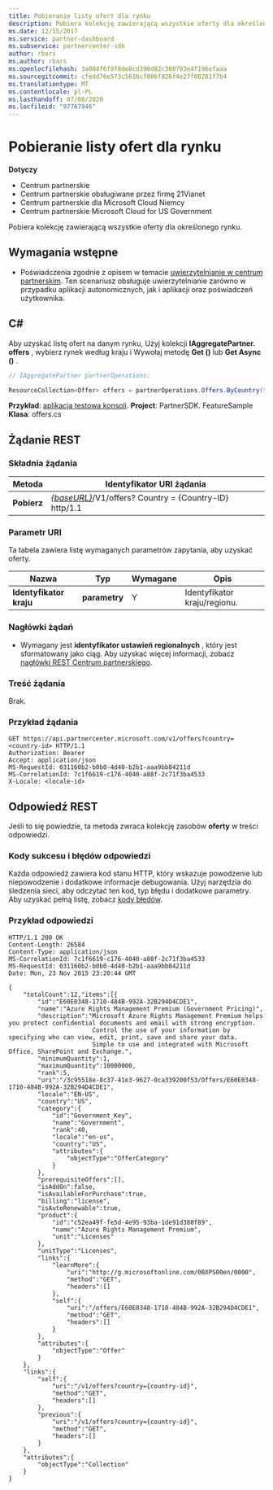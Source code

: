 ```yaml
---
title: Pobieranie listy ofert dla rynku
description: Pobiera kolekcję zawierającą wszystkie oferty dla określonego rynku.
ms.date: 12/15/2017
ms.service: partner-dashboard
ms.subservice: partnercenter-sdk
author: rbars
ms.author: rbars
ms.openlocfilehash: 3a004f6f8f8de8cd398d82c300793e4f196efaaa
ms.sourcegitcommit: cfedd76e573c5616cf006f826f4e27f08281f7b4
ms.translationtype: MT
ms.contentlocale: pl-PL
ms.lasthandoff: 07/08/2020
ms.locfileid: "97767946"
---
```

# <a name="get-a-list-of-offers-for-a-market"></a>Pobieranie listy ofert dla rynku

**Dotyczy**

- Centrum partnerskie
- Centrum partnerskie obsługiwane przez firmę 21Vianet
- Centrum partnerskie dla Microsoft Cloud Niemcy
- Centrum partnerskie Microsoft Cloud for US Government

Pobiera kolekcję zawierającą wszystkie oferty dla określonego rynku.

## <a name="prerequisites"></a>Wymagania wstępne

- Poświadczenia zgodnie z opisem w temacie [uwierzytelnianie w centrum partnerskim](partner-center-authentication.md). Ten scenariusz obsługuje uwierzytelnianie zarówno w przypadku aplikacji autonomicznych, jak i aplikacji oraz poświadczeń użytkownika.

## <a name="c"></a>C\#

Aby uzyskać listę ofert na danym rynku, Użyj kolekcji **IAggregatePartner. offers** , wybierz rynek według kraju i Wywołaj metodę **Get ()** lub **Get Async ()** .

``` csharp
// IAggregatePartner partnerOperations;

ResourceCollection<Offer> offers = partnerOperations.Offers.ByCountry("US").Get();
```

**Przykład**: [aplikacja testowa konsoli](console-test-app.md). **Project**: PartnerSDK. FeatureSample **Klasa**: offers.cs

## <a name="rest-request"></a>Żądanie REST

### <a name="request-syntax"></a>Składnia żądania

| Metoda  | Identyfikator URI żądania                                                                          |
|---------|--------------------------------------------------------------------------------------|
| **Pobierz** | [*{baseURL}*](partner-center-rest-urls.md)/V1/offers? Country = {Country-ID} http/1.1   |

### <a name="uri-parameter"></a>Parametr URI

Ta tabela zawiera listę wymaganych parametrów zapytania, aby uzyskać oferty.

| Nazwa           | Typ       | Wymagane | Opis            |
|----------------|------------|----------|------------------------|
| **Identyfikator kraju** | **parametry** | Y        | Identyfikator kraju/regionu. |

### <a name="request-headers"></a>Nagłówki żądań

- Wymagany jest **identyfikator ustawień regionalnych** , który jest sformatowany jako ciąg.
Aby uzyskać więcej informacji, zobacz [nagłówki REST Centrum partnerskiego](headers.md).

### <a name="request-body"></a>Treść żądania

Brak.

### <a name="request-example"></a>Przykład żądania

```http
GET https://api.partnercenter.microsoft.com/v1/offers?country=<country-id> HTTP/1.1
Authorization: Bearer
Accept: application/json
MS-RequestId: 031160b2-b0b0-4d40-b2b1-aaa9bb84211d
MS-CorrelationId: 7c1f6619-c176-4040-a88f-2c71f3ba4533
X-Locale: <locale-id>
```

## <a name="rest-response"></a>Odpowiedź REST

Jeśli to się powiedzie, ta metoda zwraca kolekcję zasobów **oferty** w treści odpowiedzi.

### <a name="response-success-and-error-codes"></a>Kody sukcesu i błędów odpowiedzi

Każda odpowiedź zawiera kod stanu HTTP, który wskazuje powodzenie lub niepowodzenie i dodatkowe informacje debugowania. Użyj narzędzia do śledzenia sieci, aby odczytać ten kod, typ błędu i dodatkowe parametry. Aby uzyskać pełną listę, zobacz [kody błędów](error-codes.md).

### <a name="response-example"></a>Przykład odpowiedzi

```http
HTTP/1.1 200 OK
Content-Length: 26584
Content-Type: application/json
MS-CorrelationId: 7c1f6619-c176-4040-a88f-2c71f3ba4533
MS-RequestId: 031160b2-b0b0-4d40-b2b1-aaa9bb84211d
Date: Mon, 23 Nov 2015 23:20:44 GMT

{
    "totalCount":12,"items":[{
        "id":"E60E0348-1710-484B-992A-32B294D4CDE1",
        "name":"Azure Rights Management Premium (Government Pricing)",
        "description":"Microsoft Azure Rights Management Premium helps you protect confidential documents and email with strong encryption.
                       Control the use of your information by specifying who can view, edit, print, save and share your data.
                       Simple to use and integrated with Microsoft Office, SharePoint and Exchange.",
        "minimumQuantity":1,
        "maximumQuantity":10000000,
        "rank":5,
        "uri":"/3c95518e-8c37-41e3-9627-0ca339200f53/Offers/E60E0348-1710-484B-992A-32B294D4CDE1",
        "locale":"EN-US",
        "country":"US",
        "category":{
            "id":"Government_Key",
            "name":"Government",
            "rank":40,
            "locale":"en-us",
            "country":"US",
            "attributes":{
                "objectType":"OfferCategory"
            }
        },
        "prerequisiteOffers":[],
        "isAddOn":false,
        "isAvailableForPurchase":true,
        "billing":"license",
        "isAutoRenewable":true,
        "product":{
            "id":"c52ea49f-fe5d-4e95-93ba-1de91d380f89",
            "name":"Azure Rights Management Premium",
            "unit":"Licenses"
        },
        "unitType":"Licenses",
        "links":{
            "learnMore":{
                "uri":"http://g.microsoftonline.com/0BXPS00en/0000",
                "method":"GET",
                "headers":[]
            },
            "self":{
                "uri":"/offers/E60E0348-1710-484B-992A-32B294D4CDE1",
                "method":"GET",
                "headers":[]
            }
        },
        "attributes":{
            "objectType":"Offer"
        }
    },
    "links":{
        "self":{
            "uri":"/v1/offers?country={country-id}",
            "method":"GET",
            "headers":[]
        },
        "previous":{
            "uri":"/v1/offers?country={country-id}",
            "method":"GET",
            "headers":[]
        }
    },
    "attributes":{
        "objectType":"Collection"
    }
}
```
